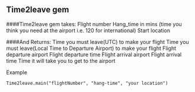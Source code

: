## Time2leave gem



####Time2leave gem takes: 
	Flight number
	Hang_time in mins (time you think you need at the airport i.e. 120 for international)
	Start location
	
####And Returns:
	Time you must leave(UTC) to make your flight
	Time you must leave(Local Time to Departure Airport) to make your flight
	Flight departure airport
	Flight departure time
	Flight arrival airport
	Flight arrival time
	Time it will take you to get to the airport


Example 
	
	Time2leave.main("flightNumber", "hang-time", "your location")
	
	
